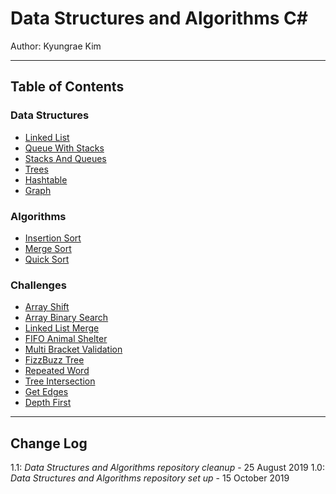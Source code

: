 # Data Structures and Algorithms C\#

Author: Kyungrae Kim

---

## Table of Contents

### Data Structures

* [Linked List](https://github.com/jeremymaya/data-structures-and-algorithms-c-sharp/tree/master/Data-Structures/LinkedList)
* [Queue With Stacks](https://github.com/jeremymaya/data-structures-and-algorithms-c-/tree/master/challenges/QueueWithStacks)
* [Stacks And Queues](https://github.com/jeremymaya/data-structures-and-algorithms-c-sharp/tree/master/Data-Structures/StacksAndQueues)
* [Trees](https://github.com/jeremymaya/data-structures-and-algorithms-c-sharp/tree/master/Data-Structures/Trees)
* [Hashtable](https://github.com/jeremymaya/data-structures-and-algorithms-c-sharp/tree/master/Data-Structures/HashtableImplementation)
* [Graph](https://github.com/jeremymaya/data-structures-and-algorithms-c-sharp/tree/master/Data-Structures/GraphImplementation)

### Algorithms

* [Insertion Sort](https://github.com/jeremymaya/data-structures-and-algorithms-c-sharp/tree/master/challenges/InsertionSort)
* [Merge Sort](https://github.com/jeremymaya/data-structures-and-algorithms-c-sharp/tree/master/challenges/MergeSort)
* [Quick Sort](https://github.com/jeremymaya/data-structures-and-algorithms-c-sharp/tree/master/challenges/QuickSort)

### Challenges

* [Array Shift](https://github.com/jeremymaya/data-structures-and-algorithms-c-/tree/master/challenges/ArrayShift)
* [Array Binary Search](https://github.com/jeremymaya/data-structures-and-algorithms-c-/tree/master/challenges/SearchBinary)
* [Linked List Merge](https://github.com/jeremymaya/data-structures-and-algorithms-c-/tree/master/challenges/LLMerge)
* [FIFO Animal Shelter](https://github.com/jeremymaya/data-structures-and-algorithms-c-/tree/master/challenges/FIFOAnimalShelter)
* [Multi Bracket Validation](https://github.com/jeremymaya/data-structures-and-algorithms-c-/tree/master/challenges/MultiBracketValidation)
* [FizzBuzz Tree](https://github.com/jeremymaya/data-structures-and-algorithms-c-sharp/tree/master/challenges/FizzBuzzTree)
* [Repeated Word](https://github.com/jeremymaya/data-structures-and-algorithms-c-sharp/tree/master/challenges/RepeatedWord)
* [Tree Intersection](https://github.com/jeremymaya/data-structures-and-algorithms-c-sharp/tree/master/challenges/TreeIntersection)
* [Get Edges](https://github.com/jeremymaya/data-structures-and-algorithms-c-sharp/tree/master/challenges/GetEdges)
* [Depth First](https://github.com/jeremymaya/data-structures-and-algorithms-c-sharp/tree/master/challenges/DepthFirst)

---

## Change Log

1.1: *Data Structures and Algorithms repository cleanup* - 25 August 2019
1.0: *Data Structures and Algorithms repository set up* - 15 October 2019
